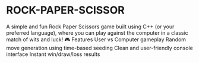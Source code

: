 # ROCK-PAPER-SCISSOR
A simple and fun Rock Paper Scissors game built using C++ (or your preferred language), where you can play against the computer in a classic match of wits and luck!  🎮 Features  User vs Computer gameplay  Random move generation using time-based seeding  Clean and user-friendly console interface  Instant win/draw/loss results
